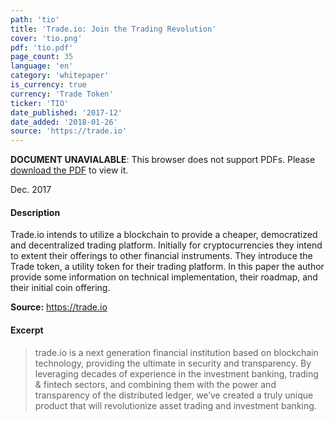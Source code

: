 ```yaml
---
path: 'tio'
title: 'Trade.io: Join the Trading Revolution'
cover: 'tio.png'
pdf: 'tio.pdf'
page_count: 35
language: 'en'
category: 'whitepaper'
is_currency: true
currency: 'Trade Token'
ticker: 'TIO'
date_published: '2017-12'
date_added: '2018-01-26'
source: 'https://trade.io'
---
```


<object class="pdf_embed" data="/assets/pdf/tio.pdf" type="application/pdf" width="100%" height="100%">
   <p><b>DOCUMENT UNAVIALABLE</b>: This browser does not support PDFs. Please <a href="/assets/pdf/tio.pdf">download the PDF</a> to view it.</p>
</object>

Dec. 2017

#### Description
Trade.io intends to utilize a blockchain to provide a cheaper, democratized and decentralized trading platform. Initially for cryptocurrencies they intend to extent their offerings to other financial instruments. They introduce the Trade token, a utility token for their trading platform. In this paper the author provide some information on technical implementation, their roadmap, and their initial coin offering.

**Source:** https://trade.io

#### Excerpt
> trade.io is a next generation financial institution based on blockchain technology, providing the ultimate in security and transparency. By leveraging decades of experience in the investment banking, trading & fintech sectors, and combining them with the power and transparency of the distributed ledger, we’ve created a truly unique product that will revolutionize asset trading and investment banking.
